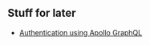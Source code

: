 ## Stuff for later

- [Authentication using Apollo GraphQL](https://www.apollographql.com/docs/react/networking/authentication/)
